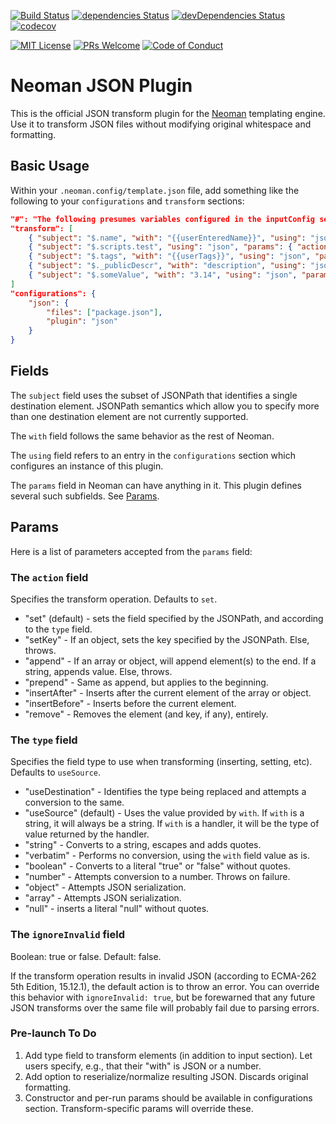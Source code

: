 [![Build Status](https://travis-ci.org/yosplz/neoman-plugin-json.svg?branch=master)](https://travis-ci.org/yosplz/neoman-plugin-json)
[![dependencies Status](https://david-dm.org/yosplz/neoman-plugin-json/status.svg)](https://david-dm.org/yosplz/neoman-plugin-json)
[![devDependencies Status](https://david-dm.org/yosplz/neoman-plugin-json/dev-status.svg)](https://david-dm.org/yosplz/neoman-plugin-json?type=dev)
[![codecov](https://codecov.io/gh/yosplz/neoman-plugin-json/branch/master/graph/badge.svg)](https://codecov.io/gh/yosplz/neoman-plugin-json)

[![MIT License][license-badge]][LICENSE]
[![PRs Welcome][prs-badge]][prs]
[![Code of Conduct][coc-badge]][coc]

# Neoman JSON Plugin

This is the official JSON transform plugin for the [Neoman](https://github.com/yosplz/neoman) templating engine. Use it to transform
JSON files without modifying original whitespace and formatting.

## Basic Usage

Within your `.neoman.config/template.json` file, add something like the following to your `configurations` and `transform` sections:

```json
"#": "The following presumes variables configured in the inputConfig section.",
"transform": [
    { "subject": "$.name", "with": "{{userEnteredName}}", "using": "json" },
    { "subject": "$.scripts.test", "using": "json", "params": { "action": "remove" } },
    { "subject": "$.tags", "with": "{{userTags}}", "using": "json", "params": { "action": "append" } },
    { "subject": "$._publicDescr", "with": "description", "using": "json", "params": { "action": "setKey" }},
    { "subject": "$.someValue", "with": "3.14", "using": "json", "params": { "action": "set", "type": "number" } }
]
"configurations": {
    "json": {
        "files": ["package.json"],
        "plugin": "json"
    }
}
```

## Fields

The `subject` field uses the subset of JSONPath that identifies a single destination element. JSONPath semantics which
allow you to specify more than one destination element are not currently supported.

The `with` field follows the same behavior as the rest of Neoman.

The `using` field refers to an entry in the `configurations` section which configures an instance of this plugin.

The `params` field in Neoman can have anything in it. This plugin defines several such subfields. See [Params](#Params).

## Params

Here is a list of parameters accepted from the `params` field:

### The `action` field

Specifies the transform operation. Defaults to `set`.

- "set" (default) - sets the field specified by the JSONPath, and according to the `type` field.
- "setKey" - If an object, sets the key specified by the JSONPath. Else, throws.
- "append" - If an array or object, will append element(s) to the end. If a string, appends value. Else, throws.
- "prepend" - Same as append, but applies to the beginning.
- "insertAfter" - Inserts after the current element of the array or object.
- "insertBefore" - Inserts before the current element.
- "remove" - Removes the element (and key, if any), entirely.

### The `type` field

Specifies the field type to use when transforming (inserting, setting, etc). Defaults to `useSource`.

- "useDestination" - Identifies the type being replaced and attempts a conversion to the same.
- "useSource" (default) - Uses the value provided by `with`. If `with` is a string, it will always be a string. If `with` is a handler, it will be the type of value returned by the handler.
- "string" - Converts to a string, escapes and adds quotes.
- "verbatim" - Performs no conversion, using the `with` field value as is.
- "boolean" - Converts to a literal "true" or "false" without quotes.
- "number" - Attempts conversion to a number. Throws on failure.
- "object" - Attempts JSON serialization.
- "array" - Attempts JSON serialization.
- "null" - inserts a literal "null" without quotes.

### The `ignoreInvalid` field

Boolean: true or false. Default: false.

If the transform operation results in invalid JSON (according to ECMA-262 5th Edition, 15.12.1), the default action is to throw an error. You can override this behavior with `ignoreInvalid: true`, but be forewarned that any future JSON transforms over the same file will probably fail due to parsing errors.

### Pre-launch To Do

1. Add type field to transform elements (in addition to input section). Let users specify, e.g., that their "with" is JSON or a number.
2. Add option to reserialize/normalize resulting JSON. Discards original formatting.
3. Constructor and per-run params should be available in configurations section. Transform-specific params will override these.

[license-badge]: https://img.shields.io/badge/license-MIT-blue.svg
[LICENSE]: https://github.com/yosplz/neoman-plugin-json/blob/master/LICENSE
[prs-badge]: https://img.shields.io/badge/PRs-welcome-brightgreen.svg?style=flat-square
[prs]: http://makeapullrequest.com
[coc-badge]: https://img.shields.io/badge/code%20of-conduct-ff69b4.svg?style=flat-square
[coc]: https://github.com/yosplz/neoman-plugin-json/blob/master/other/code_of_conduct.md
